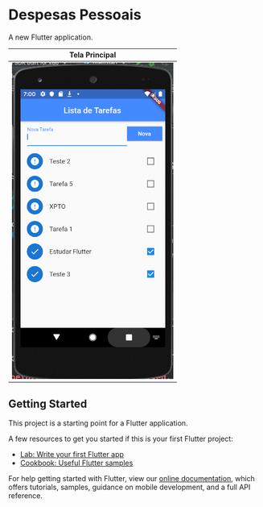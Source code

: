 

# Despesas Pessoais

A new Flutter application.

| Tela Principal  |
|---|
| ![](https://github.com/rcoproc/flutter_lista_tarefas/blob/master/images/tela_lista_tarefas.png) |

## Getting Started

This project is a starting point for a Flutter application.

A few resources to get you started if this is your first Flutter project:

- [Lab: Write your first Flutter app](https://flutter.dev/docs/get-started/codelab)
- [Cookbook: Useful Flutter samples](https://flutter.dev/docs/cookbook)

For help getting started with Flutter, view our 
[online documentation](https://flutter.dev/docs), which offers tutorials, 
samples, guidance on mobile development, and a full API reference.
